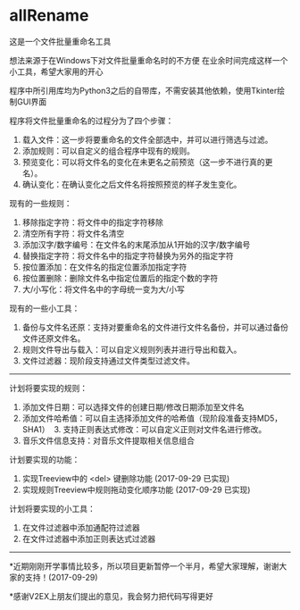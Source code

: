 # allRename

这是一个文件批量重命名工具

想法来源于在Windows下对文件批量重命名时的不方便
在业余时间完成这样一个小工具，希望大家用的开心

程序中所引用库均为Python3之后的自带库，不需安装其他依赖，使用Tkinter绘制GUI界面

程序将文件批量重命名的过程分为了四个步骤：
  1. 载入文件：这一步将要重命名的文件全部选中，并可以进行筛选与过滤。
  2. 添加规则：可以自定义的组合程序中现有的规则。
  3. 预览变化：可以将文件名的变化在未更名之前预览（这一步不进行真的更名）。
  3. 确认变化：在确认变化之后文件名将按照预览的样子发生变化。

现有的一些规则：
  1. 移除指定字符：将文件中的指定字符移除
  2. 清空所有字符：将文件名清空
  3. 添加汉字/数字编号：在文件名的末尾添加从1开始的汉字/数字编号
  4. 替换指定字符：将文件名中的指定字符替换为另外的指定字符
  5. 按位置添加：在文件名的指定位置添加指定字符
  6. 按位置删除：删除文件名中指定位置后的指定个数的字符
  7. 大/小写化：将文件名中的字母统一变为大/小写

现有的一些小工具：
  1. 备份与文件名还原：支持对要重命名的文件进行文件名备份，并可以通过备份文件还原文件名。
  2. 规则文件导出与载入：可以自定义规则列表并进行导出和载入。
  3. 文件过滤器：现阶段支持通过文件类型过滤文件。

---

计划将要实现的规则：
  1. 添加文件日期：可以选择文件的创建日期/修改日期添加至文件名
  2. 添加文件哈希值：可以自主选择添加文件的哈希值（现阶段准备支持MD5，SHA1）
  3. 支持正则表达式修改：可以自定义正则对文件名进行修改。
  4. 音乐文件信息支持：对音乐文件提取相关信息组合

计划要实现的功能：
  1. 实现Treeview中的 \<del\> 键删除功能 (2017-09-29 已实现)
  2. 实现规则Treeview中规则拖动变化顺序功能 (2017-09-29 已实现)

计划将要实现的小工具：
  1. 在文件过滤器中添加通配符过滤器
  2. 在文件过滤器中添加正则表达式过滤器

---
*近期刚刚开学事情比较多，所以项目更新暂停一个半月，希望大家理解，谢谢大家的支持！(2017-09-29)

*感谢V2EX上朋友们提出的意见，我会努力把代码写得更好

